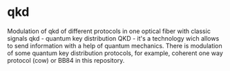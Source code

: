 # qkd
Modulation of qkd of different protocols in one optical fiber with classic signals
qkd - quantum key distribution 
QKD - it's a technology wich allows to send information with a help of quantum mechanics. 
There is modulation of some quantum key distribution protocols, for example, coherent one way protocol (cow) or BB84 in this repository.
